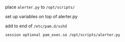 place `alerter.py` to `/opt/scripts/`

set up variables on top of alerter.py


add to end of `/etc/pam.d/sshd`
```
session optional pam_exec.so /opt/scripts/alerter.py
```


